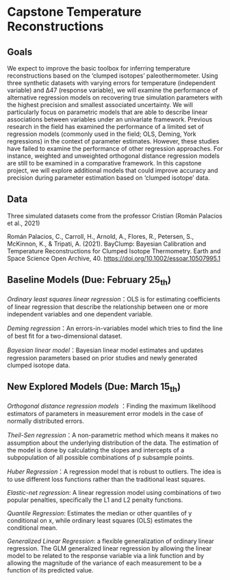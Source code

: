 # Capstone Temperature Reconstructions

## Goals
We expect to improve the basic toolbox for inferring temperature reconstructions based on the ‘clumped isotopes’ paleothermometer. Using three synthetic datasets with varying errors for temperature (independent variable) and Δ47 (response variable), we will examine the performance of alternative regression models on recovering true simulation parameters with the highest precision and smallest associated uncertainty. We will particularly focus on parametric models that are able to describe linear associations between variables under an univariate framework. Previous research in the field has examined the performance of a limited set of regression models (commonly used in the field; OLS, Deming, York regressions) in the context of parameter estimates. However, these studies have failed to examine the performance of other regression approaches. For instance, weighted and unweighted orthogonal distance regression models are still to be examined in a comparative framework. In this capstone project, we will explore additional models that could improve accuracy and precision during parameter estimation based on ‘clumped isotope’ data. 

## Data
Three simulated datasets come from the professor Cristian (Román Palacios et al., 2021)

Román Palacios, C., Carroll, H., Arnold, A., Flores, R., Petersen, S., McKinnon, K., & Tripati, A. (2021). BayClump: Bayesian Calibration and Temperature Reconstructions for Clumped Isotope Thermometry. Earth and Space Science Open Archive, 40. https://doi.org/10.1002/essoar.10507995.1 

## Baseline Models (Due: February 25<sub>th</sub>)
*Ordinary least squares linear regression*：OLS is for estimating coefficients of linear regression that describe the relationship between one or more independent variables and one dependent variable. 

*Deming regression*：An errors-in-variables model which tries to find the line of best fit for a two-dimensional dataset. 

*Bayesian linear model*：Bayesian linear model estimates and updates regression parameters based on prior studies and newly generated clumped isotope data.

## New Explored Models (Due: March 15<sub>th</sub>)
*Orthogonal distance regression models* ：Finding the maximum likelihood estimators of parameters in measurement error models in the case of normally distributed errors.

*Theil-Sen regression*：A non-parametric method which means it makes no assumption about the underlying distribution of the data. The estimation of the model is done by calculating the slopes and intercepts of a subpopulation of all possible combinations of p subsample points.

*Huber Regression*：A regression model that is robust to outliers. The idea is to use different loss functions rather than the traditional least squares.

*Elastic-net regression*: A linear regression model using combinations of two popular penalties, specifically the L1 and L2 penalty functions.

*Quantile Regression*: Estimates the median or other quantiles of y conditional on x, while ordinary least squares (OLS) estimates the conditional mean.

*Generalized Linear Regression*: a flexible generalization of ordinary linear regression. The GLM generalized linear regression by allowing the linear model to be related to the response variable via a link function and by allowing the magnitude of the variance of each measurement to be a function of its predicted value.